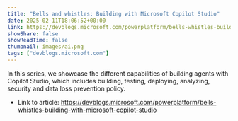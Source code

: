 ```yaml
---
title: "Bells and whistles: Building with Microsoft Copilot Studio"
date: 2025-02-11T18:06:52+00:00
link: https://devblogs.microsoft.com/powerplatform/bells-whistles-building-with-microsoft-copilot-studio
showShare: false
showReadTime: false
thumbnail: images/ai.png
tags: ["devblogs.microsoft.com"]
---
```

In this series, we showcase the different capabilities of building agents with Copilot Studio, which includes building, testing, deploying, analyzing, security and data loss prevention policy.

- Link to article: https://devblogs.microsoft.com/powerplatform/bells-whistles-building-with-microsoft-copilot-studio